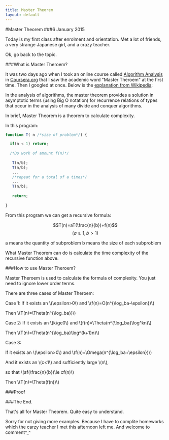 ```yaml
---
title: Master Theorem
layout: default
---
```


#Master Theorem
###6 January 2015

Today is my first class after enrolment and orientation. Met a lot of friends, a very strange Japanese girl, and a crazy teacher.

Ok, go back to the topic.

###What is Master Theroem?

It was two days ago when I took an online course called [Algorithm Analysis](https://www.coursera.org/course/algo) in [Coursera.org](https://www.coursera.org/) that I saw the academic word "Master Theroem" at the first time. Then I googled at once. Below is the [explanation from Wikipedia](http://en.wikipedia.org/wiki/Master_theorem):

In the analysis of algorithms, the master theorem provides a solution in asymptotic terms (using Big O notation) for recurrence relations of types that occur in the analysis of many divide and conquer algorithms.

In brief, Master Theorem is a theorem to calculate complexity.

In this program:

```javascript
function T( n /*size of problem*/) {

  if(n < 1) return;
  
  /*Do work of amount f(n)*/
  
   T(n/b);
   T(n/b);
   ...
   /*repeat for a total of a times*/
   ...
   T(n/b);
   
   return;
   
}
```

From this program we can get a recursive formula:

$$T(n)=aT(\frac{n}{b})+f(n)$$
$$(a\ge1, b>1)$$

  a means the quantity of subproblem
  b means the size of each subproblem

What Master Theorem can do is calculate the time complexity of the recursive function above.

###How to use Master Theroem?

Master Theroem is used to calculate the formula of complexity. You just need to ignore lower order terms.

There are three cases of Master Theroem:

Case 1: 
If it exists an \\(\epsilon>0\\) and \\(f(n)=O(n^{\log_ba-\epsilon})\\)

Then \\(T(n)=\Theta(n^{\log_ba})\\)

Case 2:
If it exists an \\(k\ge0\\) and \\(f(n)=\Theta(n^{\log_ba}\log^kn)\\)

Then \\(T(n)=\Theta(n^{\log_ba}\log^{k+1}n)\\)

Case 3:

If it exists an \\(\epsilon>0\\) and \\(f(n)=\Omega(n^{\log_ba+\epsilon})\\)

And it exists an \\(c<1\\) and sufficiently large \\(n\\),

so that \\(af(\frac{n}{b})\le cf(n)\\)

Then \\(T(n)=\Theta(f(n))\\)

###Proof

###The End.

That's all for Master Theorem. Quite easy to understand.

Sorry for not giving more examples. Because I have to complite homeworks which the carzy teacher I met this afternoon left me. And welcome to comment^_^
